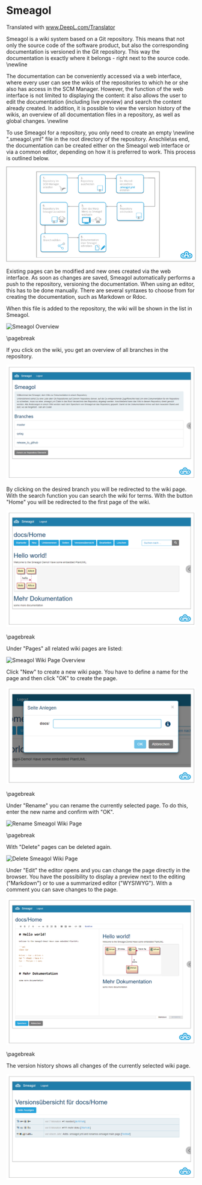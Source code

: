 # Smeagol

Translated with www.DeepL.com/Translator

Smeagol is a wiki system based on a Git repository. This means that not only the source code of the software product, but also the corresponding documentation is versioned in the Git repository. This way the documentation is exactly where it belongs - right next to the source code.  \newline

The documentation can be conveniently accessed via a web interface, where every user can see the wikis of the repositories to which he or she also has access in the SCM Manager. However, the function of the web interface is not limited to displaying the content: it also allows the user to edit the documentation (including live preview) and search the content already created. In addition, it is possible to view the version history of the wikis, an overview of all documentation files in a repository, as well as global changes.  \newline

To use Smeagol for a repository, you only need to create an empty \newline
".smeagol.yml" file in the root directory of the repository. Anschlie\ss end, the documentation can be created either on the Smeagol web interface or via a common editor, depending on how it is preferred to work. This process is outlined below.

![Smeagol Workflow](figures/smeagol/SmeagolWorkflow.png)

Existing pages can be modified and new ones created via the web interface. As soon as changes are saved, Smeagol automatically performs a push to the repository, versioning the documentation. When using an editor, this has to be done manually. There are several syntaxes to choose from for creating the documentation, such as Markdown or Rdoc.

When this file is added to the repository, the wiki will be shown in the list in Smeagol.

![Smeagol Overview](figures/smeagol/SmeagolOverview.png)

\pagebreak

If you click on the wiki, you get an overview of all branches in the repository.

![Smeagol Branches](figures/smeagol/SmeagolBranches.png)

By clicking on the desired branch you will be redirected to the wiki page.
With the search function you can search the wiki for terms. With the button "Home" you will be redirected to the first page of the wiki.

![Smeagol Wiki Home](figures/smeagol/SmeagolWiki.png)

\pagebreak

Under "Pages" all related wiki pages are listed:

![Smeagol Wiki Page Overview](figures/smeagol/SmeagolWikiFiles.png)

Click "New" to create a new wiki page. You have to define a name for the page and then click "OK" to create the page.

![Create Smeagol Wiki Page](figures/smeagol/SmeagolWikiNeueSeite.png)

\pagebreak

Under "Rename" you can rename the currently selected page. To do this, enter the new name and confirm with "OK".

![Rename Smeagol Wiki Page](figures/smeagol/SmeagolWikiPageRename.png)

\pagebreak

With "Delete" pages can be deleted again.

![Delete Smeagol Wiki Page](figures/smeagol/SmeagolWikiPageDel.png)

Under "Edit" the editor opens and you can change the page directly in the browser. You have the possibility to display a preview next to the editing ("Markdown") or to use a summarized editor ("WYSIWYG"). With a comment you can save changes to the page.

![Smeagol Wiki Editor](figures/smeagol/SmeagolEditor.png)

\pagebreak

The version history shows all changes of the currently selected wiki page.

![Smeagol Wiki History](figures/smeagol/SmeagolVersion.png)

